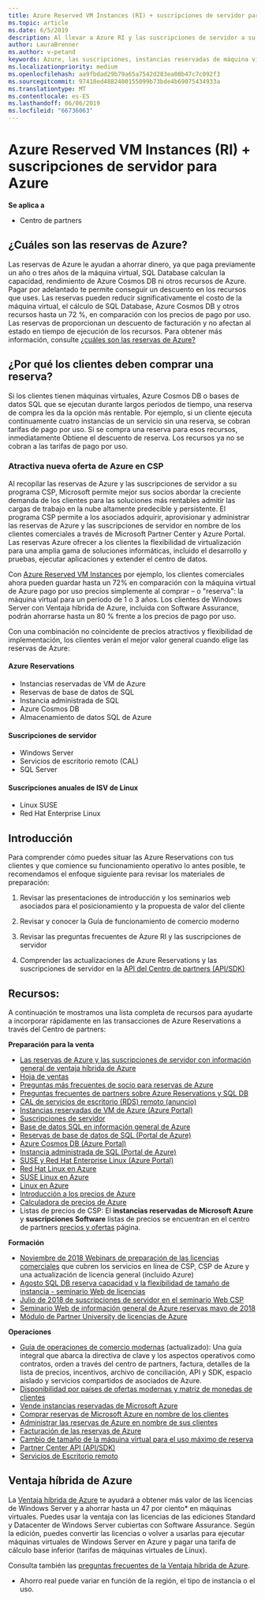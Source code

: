 ```yaml
---
title: Azure Reserved VM Instances (RI) + suscripciones de servidor para Azure | Centro de partners
ms.topic: article
ms.date: 6/5/2019
description: Al llevar a Azure RI y las suscripciones de servidor a su programa CSP, estamos habilitando mejor a nuestros partners para que aborden la creciente demanda de clientes de rápido crecimiento para soluciones más rentables a fin de admitir cargas de trabajo de nube altamente predecibles y persistentes. El programa CSP permite a los partners adquirir, aprovisionar y administrar Azure RI y suscripciones de servidor en nombre de los clientes comerciales a través del Centro de partners de Microsoft y Azure Portal.
author: LauraBrenner
ms.author: v-petand
keywords: Azure, las suscripciones, instancias reservadas de máquina virtual, la reserva,
ms.localizationpriority: medium
ms.openlocfilehash: aa9fbdad29b79a65a7542d283ea08b47c7c092f3
ms.sourcegitcommit: 97418ed4882400155099b73bde4b69075434933a
ms.translationtype: MT
ms.contentlocale: es-ES
ms.lasthandoff: 06/06/2019
ms.locfileid: "66736063"
---
```

<!-- Mike Aasen wrote and owns this topic -->

# <a name="azure-reserved-vm-instances-ri--server-subscriptions-for-azure"></a>Azure Reserved VM Instances (RI) + suscripciones de servidor para Azure

**Se aplica a**

- Centro de partners
 
## <a name="what-are-azure-reservations"></a>¿Cuáles son las reservas de Azure?

Las reservas de Azure le ayudan a ahorrar dinero, ya que paga previamente un año o tres años de la máquina virtual, SQL Database calculan la capacidad, rendimiento de Azure Cosmos DB ni otros recursos de Azure. Pagar por adelantado te permite conseguir un descuento en los recursos que uses. Las reservas pueden reducir significativamente el costo de la máquina virtual, el cálculo de SQL Database, Azure Cosmos DB y otros recursos hasta un 72 %, en comparación con los precios de pago por uso. Las reservas de proporcionan un descuento de facturación y no afectan al estado en tiempo de ejecución de los recursos. Para obtener más información, consulte [¿cuáles son las reservas de Azure?](https://docs.microsoft.com/azure/billing/billing-save-compute-costs-reservations)

## <a name="why-should-customers-buy-a-reservation"></a>¿Por qué los clientes deben comprar una reserva?

Si los clientes tienen máquinas virtuales, Azure Cosmos DB o bases de datos SQL que se ejecutan durante largos períodos de tiempo, una reserva de compra les da la opción más rentable. Por ejemplo, si un cliente ejecuta continuamente cuatro instancias de un servicio sin una reserva, se cobran tarifas de pago por uso. Si se compra una reserva para esos recursos, inmediatamente Obtiene el descuento de reserva. Los recursos ya no se cobran a las tarifas de pago por uso.

 
### <a name="compelling-new-azure-offer-in-csp"></a>Atractiva nueva oferta de Azure en CSP 

Al recopilar las reservas de Azure y las suscripciones de servidor a su programa CSP, Microsoft permite mejor sus socios abordar la creciente demanda de los clientes para las soluciones más rentables admitir las cargas de trabajo en la nube altamente predecible y persistente. El programa CSP permite a los asociados adquirir, aprovisionar y administrar las reservas de Azure y las suscripciones de servidor en nombre de los clientes comerciales a través de Microsoft Partner Center y Azure Portal. Las reservas Azure ofrecer a los clientes la flexibilidad de virtualización para una amplia gama de soluciones informáticas, incluido el desarrollo y pruebas, ejecutar aplicaciones y extender el centro de datos. 

Con [Azure Reserved VM Instances](https://azure.microsoft.com/en-us/pricing/reserved-vm-instances/) por ejemplo, los clientes comerciales ahora pueden guardar hasta un 72% en comparación con la máquina virtual de Azure pago por uso precios simplemente al comprar – o "reserva": la máquina virtual para un período de 1 o 3 años. Los clientes de Windows Server con Ventaja híbrida de Azure, incluida con Software Assurance, podrán ahorrarse hasta un 80 % frente a los precios de pago por uso. 

Con una combinación no coincidente de precios atractivos y flexibilidad de implementación, los clientes verán el mejor valor general cuando elige las reservas de Azure:

#### <a name="azure-reservations"></a>Azure Reservations
-   Instancias reservadas de VM de Azure
-   Reservas de base de datos de SQL
-   Instancia administrada de SQL
-   Azure Cosmos DB
-   Almacenamiento de datos SQL de Azure

#### <a name="server-subscriptions"></a>Suscripciones de servidor
-   Windows Server
-   Servicios de escritorio remoto (CAL)
-   SQL Server

#### <a name="linux-isv-annual-subscriptions"></a>Suscripciones anuales de ISV de Linux
-   Linux SUSE
-   Red Hat Enterprise Linux

## <a name="getting-started"></a>Introducción

Para comprender cómo puedes situar las Azure Reservations con tus clientes y que comience su funcionamiento operativo lo antes posible, te recomendamos el enfoque siguiente para revisar los materiales de preparación:

1.  Revisar las presentaciones de introducción y los seminarios web asociados para el posicionamiento y la propuesta de valor del cliente

2.  Revisar y conocer la Guía de funcionamiento de comercio moderno

5.  Revisar las preguntas frecuentes de Azure RI y las suscripciones de servidor

6.  Comprender las actualizaciones de Azure Reservations y las suscripciones de servidor en la [API del Centro de partners (API/SDK)](https://docs.microsoft.com/en-us/partner-center/develop/purchase-azure-reserved-vm-instances)

## <a name="resources"></a>Recursos: 

A continuación te mostramos una lista completa de recursos para ayudarte a incorporar rápidamente en las transacciones de Azure Reservations a través del Centro de partners: 

**Preparación para la venta**

- [Las reservas de Azure y las suscripciones de servidor con información general de ventaja híbrida de Azure](https://assetsprod.microsoft.com/Azure-reservations-and-server-subscriptions-with-azure-hybrid-benefit.pptx)
- [Hoja de ventas](https://assetsprod.microsoft.com/mpn/Azure-RI-Sales-Sheet-CSP.pdf)
- [Preguntas más frecuentes de socio para reservas de Azure](https://assetsprod.microsoft.com/Partner-faq-for-azure-reservations.docx)
- [Preguntas frecuentes de partners sobre Azure Reservations y SQL DB](https://assetsprod.microsoft.com/Partner-faq-for-azure-reservations-sql-db.docx)
- [CAL de servicios de escritorio (RDS) remoto (anuncio)](https://cloudblogs.microsoft.com/windowsserver/2018/10/03/remote-desktop-services-2019-generally-available-with-windows-server-2019/)
- [Instancias reservadas de VM de Azure (Azure Portal)](https://docs.microsoft.com/en-us/azure/virtual-machines/windows/prepay-reserved-vm-instances)
- [Suscripciones de servidor](https://docs.microsoft.com/en-us/partner-center/csp-software-subscriptions)
- [Base de datos SQL en información general de Azure](https://assetsprod.microsoft.com/Sql-db-in-azure-overview.pptx)
- [Reservas de base de datos de SQL (Portal de Azure)](https://docs.microsoft.com/en-us/azure/sql-database/sql-database-reserved-capacity)
- [Azure Cosmos DB (Azure Portal)](https://docs.microsoft.com/en-us/azure/cosmos-db/cosmos-db-reserved-capacity)
- [Instancia administrada de SQL (Portal de Azure)](https://docs.microsoft.com/en-us/azure/sql-database/sql-database-managed-instance)
- [SUSE y Red Hat Enterprise Linux (Azure Portal)](https://docs.microsoft.com/en-us/azure/virtual-machines/linux/prepay-suse-software-charges)
- [Red Hat Linux en Azure](https://azure.com/redhat)
- [SUSE Linux en Azure](https://azure.microsoft.com/en-us/overview/linux-on-azure/suse/)
- [Linux en Azure](https://azure.microsoft.com/en-us/overview/linux-on-azure/)
- [Introducción a los precios de Azure](https://azure.microsoft.com/en-us/pricing/)
- [Calculadora de precios de Azure](https://azure.microsoft.com/en-us/pricing/calculator/)
- Listas de precios de CSP:  El **instancias reservadas de Microsoft Azure** y **suscripciones Software** listas de precios se encuentran en el centro de partners [precios y ofertas](https://partner.microsoft.com/en-us/pcv/sales) página.


**Formación**

- [Noviembre de 2018 Webinars de preparación de las licencias comerciales](https://na01.safelinks.protection.outlook.com/?url=https%3A%2F%2Fcommercial-licensing.eventbuilder.com%2F%3Flandingpageid%3DV0Bx6L&data=02%7C01%7Cv-oumaki%40microsoft.com%7C96e24687952242e1ff0c08d62ada13f3%7C72f988bf86f141af91ab2d7cd011db47%7C1%7C0%7C636743513471330495&sdata=DjPAKnW%2BpVekRS3Zngy2uwAkTpU4z1O%2Fh56NuTOmCzM%3D&reserved=0) que cubren los servicios en línea de CSP, CSP de Azure y una actualización de licencia general (incluido Azure)
- [Agosto SQL DB reserva capacidad y la flexibilidad de tamaño de instancia - seminario Web de licencias](https://commercial-licensing.eventbuilder.com/view?eventid=d0t9g4)
- [Julio de 2018 de suscripciones de servidor en el seminario Web CSP](https://commercial-licensing.eventbuilder.com/Server_Subscriptions_in_CSP_P2_July)
- [Seminario Web de información general de Azure reservas mayo de 2018](https://commercial-licensing.eventbuilder.com/Reserved_Instances_in_CSP_May_Option_1)
- [Módulo de Partner University de licencias de Azure](https://aka.ms/azure_partner_licensing)

**Operaciones**

- [Guía de operaciones de comercio modernas](https://assetsprod.microsoft.com/mpn/Partner-Center-Modern-Commerce-Operating-Guide.docx) (actualizado):  Una guía integral que abarca la directiva de clave y los aspectos operativos como contratos, orden a través del centro de partners, factura, detalles de la lista de precios, incentivos, archivo de conciliación, API y SDK, espacio aislado y servicios compartidos de asociados de Azure.
- [Disponibilidad por países de ofertas modernas y matriz de monedas de clientes](https://assetsprod.microsoft.com/modern-offers-country-currency-availability.xlsx)
- [Vende instancias reservadas de Microsoft Azure](https://go.microsoft.com/fwlink/?linkid=872806)
- [Comprar reservas de Microsoft Azure en nombre de los clientes](https://go.microsoft.com/fwlink/?linkid=872807)
- [Administrar las reservas de Azure en nombre de sus clientes](https://go.microsoft.com/fwlink/?linkid=872808)
- [Facturación de las reservas de Azure](https://go.microsoft.com/fwlink/?linkid=872809)
- [Cambio de tamaño de la máquina virtual para el uso máximo de reserva](https://go.microsoft.com/fwlink/?linkid=872810)
- [Partner Center API (API/SDK)](https://docs.microsoft.com/en-us/partner-center/develop/purchase-azure-reserved-vm-instances)
- [Servicios de Escritorio remoto](https://docs.microsoft.com/en-us/windows-server/remote/remote-desktop-services/welcome-to-rds)

## <a name="azure-hybrid-benefit"></a>Ventaja híbrida de Azure

La [Ventaja híbrida de Azure](https://azure.microsoft.com/pricing/hybrid-benefit) te ayudará a obtener más valor de las licencias de Windows Server y a ahorrar hasta un 47 por ciento* en máquinas virtuales. Puedes usar la ventaja con las licencias de las ediciones Standard y Datacenter de Windows Server cubiertas con Software Assurance. Según la edición, puedes convertir las licencias o volver a usarlas para ejecutar máquinas virtuales de Windows Server en Azure y pagar una tarifa de cálculo base inferior (tarifas de máquinas virtuales de Linux).

Consulta también las [preguntas frecuentes de la Ventaja híbrida de Azure](https://azure.microsoft.com/en-us/pricing/hybrid-benefit/faq/).

* Ahorro real puede variar en función de la región, el tipo de instancia o el uso.